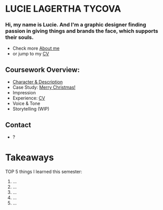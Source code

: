 # LUCIE LAGERTHA TYCOVA

### Hi, my name is Lucie. And I'm a graphic designer finding passion in giving things and brands the face, which supports their souls.

- Check more [About me](01-character-description/)
- or jump to my [CV](04-expression/index.md) 

## Coursework Overview:

- [Character & Description](01-character-description/)
- Case Study: [Merry Christmas!](03-aboutness/case-study.md)
- Impression
- Experience: [CV](english-for-designers/04-experience/index.md)
- Voice & Tone
- Storytelling (WIP)

## Contact

- ?

# Takeaways

TOP 5 things I learned this semester:

1. …
2. …
3. …
4. …
5. …
